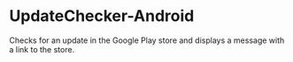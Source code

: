 # UpdateChecker-Android
Checks for an update in the Google Play store and displays a message with a link to the store.
